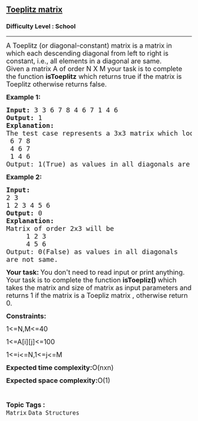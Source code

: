 <h2><a href="https://practice.geeksforgeeks.org/problems/toeplitz-matrix/1?page=1&category=Matrix&sortBy=difficulty">Toeplitz matrix</a></h2><h3>Difficulty Level : School</h3><hr><div class="problems_problem_content__Xm_eO"><p><span style="font-size:18px">A Toeplitz (or diagonal-constant) matrix is a matrix in which each descending&nbsp;diagonal from left to right&nbsp;is constant, i.e., all elements in a diagonal are same.<br>
Given a matrix A&nbsp;of order N X M your task is to complete the function <strong>isToeplitz</strong> which returns true&nbsp;if the matrix is Toeplitz otherwise returns false.</span></p>

<p><span style="font-size:18px"><strong>Example 1:</strong></span><span style="font-size:18px"><strong> </strong></span></p>

<pre><span style="font-size:18px"><strong>Input:</strong> 3 3 6 7 8 4 6 7 1 4 6 </span>
<span style="font-size:18px"><strong>Output: </strong>1</span>
<span style="font-size:18px"><strong>Explanation:</strong></span>
<span style="font-size:18px">The test case represents a 3x3 matrix which looks like </span>
<span style="font-size:18px"> 6 7 8 </span>
<span style="font-size:18px"> 4 6 7 </span>
<span style="font-size:18px"> 1 4 6</span>
<span style="font-size:18px">Output: 1(True) as values in all diagonals are same.</span></pre>

<p><strong><span style="font-size:18px">Example 2:</span></strong></p>

<pre><strong><span style="font-size:18px">Input:</span></strong>
<span style="font-size:18px">2 3
1 2 3 4 5 6</span>
<strong><span style="font-size:18px">Output: </span></strong><span style="font-size:18px">0</span>
<span style="font-size:18px"><strong>Explanation: </strong></span>
<span style="font-size:18px">Matrix of order 2x3 will be 
     1 2 3
     4 5 6
Output: 0(False) as values in all diagonals 
are not same.
</span></pre>

<p><strong><span style="font-size:18px">Your task:&nbsp;</span></strong><span style="font-size:18px">You don't need to read input or print anything. Your task is to complete the function&nbsp;<strong>isToepliz()&nbsp;</strong>which takes the matrix&nbsp;and size of matrix as&nbsp;input parameters and returns 1 if the matrix is a Toepliz matrix , otherwise return 0.&nbsp;</span></p>

<p><span style="font-size:18px"><strong>Constraints:</strong> </span></p>

<p><span style="font-size:18px">1&lt;=N,M&lt;=40 </span></p>

<p><span style="font-size:18px">1&lt;=A[i][j]&lt;=100</span></p>

<p><span style="font-size:18px">1&lt;=i&lt;=N,1&lt;=j&lt;=M</span></p>

<p><span style="font-size:18px"><strong>Expected time complexity:</strong>O(nxn</span><span style="font-size:18px">)</span></p>

<p><span style="font-size:18px"><strong>Expected space complexity:</strong>O(1)</span></p>
</div><br><p><span style=font-size:18px><strong>Topic Tags : </strong><br><code>Matrix</code>&nbsp;<code>Data Structures</code>&nbsp;